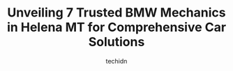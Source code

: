 ---
layout: ampstory
image: https://images.unsplash.com/photo-1654159866298-e3c8ee93e43b?ixlib=rb-4.0.3&ixid=MnwxMjA3fDB8MHxwaG90by1wYWdlfHx8fGVufDB8fHx8&auto=format&fit=crop&w=640&h=853&q=80
author: techidn
featured: false
description: For top-quality automotive repairs and maintenance, visit the 7 best BMW Mechanic in Helena MT, USA. Their reputation for excellence and their dedication to customer satisfaction make them t
title: Unveiling 7 Trusted BMW Mechanics in Helena MT for Comprehensive Car Solutions
cover:
   title: Unveiling 7 Trusted BMW Mechanics in Helena MT for Comprehensive Car Solutions
   subtitle: Rickpate
   background: https://images.unsplash.com/photo-1654159866298-e3c8ee93e43b?ixlib=rb-4.0.3&ixid=MnwxMjA3fDB8MHxwaG90by1wYWdlfHx8fGVufDB8fHx8&auto=format&fit=crop&w=640&h=853&q=80

pages: 
 - layout: thirds
   top: <h1>#1 Helena Motors</h1>
   bottom: "<p>This was the smoothest and quickest vehicle purchase I have ever made.  Everyone there was very friendly.  I saw the vehicle on line and messaged regarding it at 6 am.  R</p>"
   background: https://www.knot35.com/toplist/wp-content/uploads/2023/06/best-bmw-mechanic-1-in-helena-mt-1685842046.jpeg
   backgroundblur: true
 - layout: thirds
   top: <h1>#2 DJs Automotive</h1>
   bottom: "<p>1691 Blaine St, Helena, MT 59601, United States</p>"
   background: https://www.knot35.com/toplist/wp-content/uploads/2023/06/best-bmw-mechanic-2-in-helena-mt-1685842046.jpeg
   cta:
      link: https://www.knot35.com/toplist/unveiling-7-trusted-bmw-mechanics-in-helena-mt-for-comprehensive-car-solutions/
      text: Unveiling 7 Trusted BMW Mechanics in Helena MT for Comprehensive Car Solutions
 - layout: thirds
   top: <h1>#3 J4 Automotive</h1>
   bottom: "<p>3 S Lane Ave, East Helena, MT 59635, United States</p>"
   background: https://www.knot35.com/toplist/wp-content/uploads/2023/06/best-bmw-mechanic-3-in-helena-mt-1685842047.jpeg
   cta:
      link: https://www.knot35.com/toplist/unveiling-7-trusted-bmw-mechanics-in-helena-mt-for-comprehensive-car-solutions/
      text: Unveiling 7 Trusted BMW Mechanics in Helena MT for Comprehensive Car Solutions
 - layout: thirds
   top: <h1>#4 Helena Import Repair</h1>
   bottom: "<p>1311 Birch St a, Helena, MT 59601, United States</p>"
   background: https://images.unsplash.com/photo-1632260260864-caf7fde5ec36?ixlib=rb-4.0.3&ixid=MnwxMjA3fDB8MHxwaG90by1wYWdlfHx8fGVufDB8fHx8&auto=format&fit=crop&w=640&h=853&q=80
   cta:
      link: https://www.knot35.com/toplist/unveiling-7-trusted-bmw-mechanics-in-helena-mt-for-comprehensive-car-solutions/
      text: Unveiling 7 Trusted BMW Mechanics in Helena MT for Comprehensive Car Solutions
 - layout: thirds
   top: <h1>#5 V-Dubs And More of Montana, Inc.</h1>
   bottom: "<p>1214 Chestnut St, Helena, MT 59601, United States</p>"
   background: https://images.unsplash.com/photo-1618556658017-fd9c732d1360?ixlib=rb-4.0.3&ixid=MnwxMjA3fDB8MHxwaG90by1wYWdlfHx8fGVufDB8fHx8&auto=format&fit=crop&w=640&h=853&q=80
   cta:
      link: https://www.knot35.com/toplist/unveiling-7-trusted-bmw-mechanics-in-helena-mt-for-comprehensive-car-solutions/
      text: Unveiling 7 Trusted BMW Mechanics in Helena MT for Comprehensive Car Solutions
 - layout: thirds
   top: <h1>#6 Prestige Automotive</h1>
   bottom: "<p>1741 Dodge Ave, Helena, MT 59601, United States</p>"
   background: https://images.unsplash.com/photo-1597773150796-e5c14ebecbf5?ixlib=rb-4.0.3&ixid=MnwxMjA3fDB8MHxwaG90by1wYWdlfHx8fGVufDB8fHx8&auto=format&fit=crop&w=640&h=853&q=80
   cta:
      link: https://www.knot35.com/toplist/unveiling-7-trusted-bmw-mechanics-in-helena-mt-for-comprehensive-car-solutions/
      text: Unveiling 7 Trusted BMW Mechanics in Helena MT for Comprehensive Car Solutions
 - layout: thirds
   top: <h1>#7 CM Automotive</h1>
   bottom: "<p>3108 Euclid Ave, Helena, MT 59601, United States</p>"
   background: https://images.unsplash.com/photo-1604871000636-074fa5117945?ixlib=rb-4.0.3&ixid=MnwxMjA3fDB8MHxwaG90by1wYWdlfHx8fGVufDB8fHx8&auto=format&fit=crop&w=640&h=853&q=80
   cta:
      link: https://www.knot35.com/toplist/unveiling-7-trusted-bmw-mechanics-in-helena-mt-for-comprehensive-car-solutions/
      text: Unveiling 7 Trusted BMW Mechanics in Helena MT for Comprehensive Car Solutions
 - layout: thirds
   middle: Continue reading...
   background: https://images.unsplash.com/photo-1484589065579-248aad0d8b13?ixlib=rb-4.0.3&ixid=MnwxMjA3fDB8MHxwaG90by1wYWdlfHx8fGVufDB8fHx8&auto=format&fit=crop&w=640&h=853&q=80
   cta:
      link: https://www.knot35.com/toplist/unveiling-7-trusted-bmw-mechanics-in-helena-mt-for-comprehensive-car-solutions/
      text: Unveiling 7 Trusted BMW Mechanics in Helena MT for Comprehensive Car Solutions
      
---